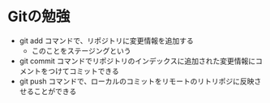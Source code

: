 # Gitの勉強


- git add コマンドで、リポジトリに変更情報を追加する
  - このことをステージングという
- git commit コマンドでリポジトリのインデックスに追加された変更情報にコメントをつけてコミットできる
- git push コマンドで、ローカルのコミットをリモートのリトリポジに反映させることができる
